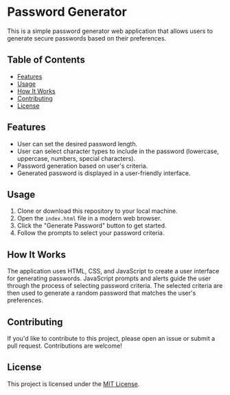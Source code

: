 # Password Generator

This is a simple password generator web application that allows users to generate secure passwords based on their preferences.

## Table of Contents

- [Features](#features)
- [Usage](#usage)
- [How It Works](#how-it-works)
- [Contributing](#contributing)
- [License](#license)

## Features

- User can set the desired password length.
- User can select character types to include in the password (lowercase, uppercase, numbers, special characters).
- Password generation based on user's criteria.
- Generated password is displayed in a user-friendly interface.

## Usage

1. Clone or download this repository to your local machine.
2. Open the `index.html` file in a modern web browser.
3. Click the "Generate Password" button to get started.
4. Follow the prompts to select your password criteria.

## How It Works

The application uses HTML, CSS, and JavaScript to create a user interface for generating passwords. JavaScript prompts and alerts guide the user through the process of selecting password criteria. The selected criteria are then used to generate a random password that matches the user's preferences.

## Contributing

If you'd like to contribute to this project, please open an issue or submit a pull request. Contributions are welcome!

## License

This project is licensed under the [MIT License](LICENSE).